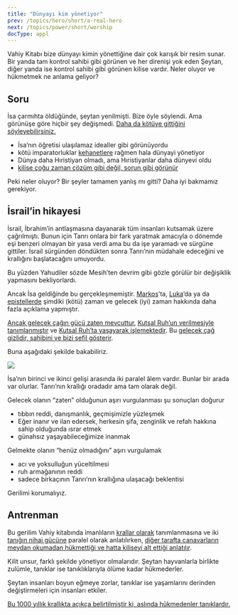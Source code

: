 ```yaml
---
title: "Dünyayı kim yönetiyor"
prev: /topics/hero/short/a-real-hero
next: /topics/power/short/worship
docType: appl
---
```


Vahiy Kitabı bize dünyayı kimin yönettiğine dair çok karışık bir resim sunar. Bir yanda tam kontrol sahibi gibi görünen ve her direnişi yok eden Şeytan, diğer yanda ise kontrol sahibi gibi görünen kilise vardır. Neler oluyor ve hükmetmek ne anlama geliyor?

## Soru

<a name="b314"></a>
İsa çarmıhta öldüğünde, şeytan yenilmişti. Bize öyle söylendi. Ama görünüşe göre hiçbir şey değişmedi. [Daha da kötüye gittiğini söyleyebilirsiniz.](https://www.bibleserver.com/TR/Vahiy12%3A12)

- İsa’nın öğretisi ulaşılamaz idealler gibi görünüyordu
- kötü i̇mparatorluklar [kehanetlere](/bible/daniel/expl/the-four-kingdoms-in-daniel) rağmen hala dünyayi yöneti̇yor
- Dünya daha Hıristiyan olmadı, ama Hıristiyanlar daha dünyevi oldu
- [kilise çoğu zaman çözüm gibi değil, sorun gibi görünür](/topics/church/appl/what-is-wrong-with-the-church)

Peki neler oluyor? Bir şeyler tamamen yanlış mı gitti? Daha iyi bakmamız gerekiyor.

## İsrail’in hikayesi

<a name="3370"></a>
İsrail, İbrahim’in antlaşmasına dayanarak tüm insanları kutsamak üzere çağrılmıştı. Bunun için Tanrı onlara bir fark yaratmak amacıyla o dönemde eşi benzeri olmayan bir yasa verdi ama bu da işe yaramadı ve sürgüne gittiler. İsrail sürgünden döndükten sonra Tanrı’nın müdahale edeceğini ve krallığını başlatacağını umuyordu.

Bu yüzden Yahudiler sözde Mesih’ten devrim gibi gözle görülür bir değişiklik yapmasını bekliyorlardı.

Ancak İsa geldiğinde bu gerçekleşmemiştir. [Markos](https://www.bibleserver.com/TR/Markos10%3A29-30)’ta, [Luka](https://www.bibleserver.com/TR/Luka20%3A34-35)’da ya da [epistellerde](https://www.bibleserver.com/TR/Efesliler1%3A21) şimdiki (kötü) zaman ve gelecek (iyi) zaman hakkında daha fazla açıklama yapmıştır.

[Ancak gelecek çağın gücü zaten mevcuttur](https://www.bibleserver.com/TR/%C4%B0braniler6%3A5), [Kutsal Ruh’un verilmesiyle tanımlanmıştır](https://www.bibleserver.com/TR/2.Korintliler1%3A22) ve [Kutsal Ruh’ta yaşayarak işlemektedir](https://www.bibleserver.com/TR/Romal%C4%B1lar8%3A14-38). Bu [gelecek çağ gizlidir, sahibini ve bizi sefil gösterir](https://www.bibleserver.com/TR/2.Korintliler4%3A3-18).

Buna aşağıdaki şekilde bakabiliriz.

![](/images/era_tr.jpg)

İsa’nın birinci ve ikinci gelişi arasında iki paralel âlem vardır. Bunlar bir arada var olurlar. Tanrı’nın krallığı oradadır ama tam olarak değil.

Gelecek olanın “zaten” olduğunun aşırı vurgulanması şu sonuçları doğurur

- tıbbın reddi, danışmanlık, geçmişimizle yüzleşmek
- Eğer inanır ve ilan edersek, herkesin şifa, zenginlik ve refah hakkına sahip olduğunda ısrar etmek
- günahsız yaşayabileceğimize inanmak

Gelmekte olanın “henüz olmadığını” aşırı vurgulamak

- acı ve yoksulluğun yüceltilmesi
- ruh armağanının reddi
- sadece birkaçının Tanrı’nın krallığına ulaşacağı beklentisi

Gerilimi korumalıyız.

## Antrenman

<a name="53e2"></a>
Bu gerilim Vahiy kitabında imanlıların [krallar olarak](https://www.bibleserver.com/TR/Vahiy1%3A6) tanımlanmasına ve iki [tanığın nihai gücüne](/content/witnesses/expl/the-two-witnesses) paralel olarak anlatılırken, [diğer tarafta canavarların meydan okumadan hükmettiği ve hatta kiliseyi alt ettiği anlatılır](/content/beasts/expl/the-nature-of-the-beast-in-the-book-of-revelation).

Kilit unsur, farklı şekilde yönetiyor olmalarıdır. Şeytan hayvanlarla birlikte zulümle, tanıklar ise tanıklıklarıyla ölüme kadar hükmederler.

Şeytan insanları boyun eğmeye zorlar, tanıklar ise yaşamlarını derinden değiştirmeleri için insanları etkiler.

[Bu 1000 yıllık krallıkta açıkça belirtilmiştir ki, aslında hükmedenler tanıklardır.](/content/1000y/expl/the-thousand-year-kingdom)

